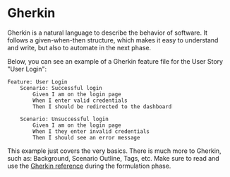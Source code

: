 # Gherkin

Gherkin is a natural language to describe the behavior of software. It follows a given-when-then structure, which makes it easy to understand and write, but also to automate in the next phase.

Below, you can see an example of a Gherkin feature file for the User Story "User Login":

```gherkin
Feature: User Login
    Scenario: Successful login
        Given I am on the login page
        When I enter valid credentials
        Then I should be redirected to the dashboard

    Scenario: Unsuccessful login
        Given I am on the login page
        When I they enter invalid credentials
        Then I should see an error message
```

This example just covers the very basics. There is much more to Gherkin, such as: Background, Scenario Outline, Tags, etc. Make sure to read and use the [Gherkin reference](https://cucumber.io/docs/gherkin/reference) during the formulation phase.
